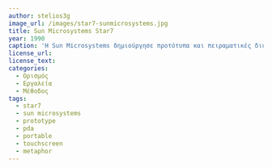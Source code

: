 ```yaml
---
author: stelios3g
image_url: /images/star7-sunmicrosystems.jpg
title: Sun Microsystems Star7 
year: 1990
caption: 'Η Sun Microsystems δημιούργησε προτότυπα και πειραματικές διεπαφές με την γλώσσα προγραμματισμού Oak, η οποία ήταν πρόδρομος για την δημιουργία της Java.'
license_url:
license_text:  
categories:
  - Ορισμός
  - Εργαλεία
  - Μέθοδος
tags:
  - star7
  - sun microsystems
  - prototype
  - pda
  - portable
  - touchscreen
  - metaphor
---
```


